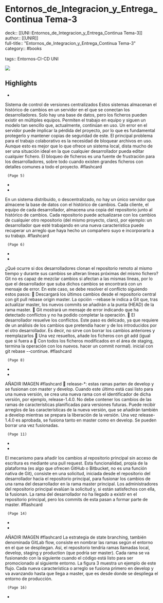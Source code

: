 # Entornos_de_Integracion_y_Entrega_Continua Tema-3

deck:: [[UNI::Entornos_de_Integracion_y_Entrega_Continua Tema-3]]\
author:: [[UNIR]]\
full-title:: "Entornos_de_Integracion_y_Entrega_Continua Tema-3"\
category:: #books\
\
tags:: Entornos-CI-CD UNI  

![](https://readwise-assets.s3.amazonaws.com/media/uploaded_book_covers/profile_22942/27d33c78-ee6e-48d0-83ab-975dbcb53921.jpg)

## Highlights
- 

Sistema de control de versiones centralizados Estos sistemas almacenan el histórico de cambios en un servidor en el que se conectan los desarrolladores. Solo hay una base de datos, pero los ficheros pueden existir en múltiples equipos. Permiten el trabajo en equipo y siguen un modelo tan sencillo que, actualmente, continúan en uso. Un error en el servidor puede implicar la pérdida del proyecto, por lo que es fundamental protegerlo y mantener copias de seguridad de este. El principal problema para el trabajo colaborativo es la necesidad de bloquear archivos en uso. Aunque esto es mejor que lo que ofrece un sistema local, dista mucho de ser una situación ideal en la que cualquier desarrollador pueda editar cualquier fichero. El bloqueo de ficheros es una fuente de frustración para los desarrolladores, sobre todo cuando existen grandes ficheros con detalles comunes a todo el proyecto. #flashcard 


     (Page 5)
-
- 

En un sistema distribuido, o descentralizado, no hay un único servidor que almacene la base de datos con el histórico de cambios. Cada cliente, el equipo de cada desarrollador, almacena una copia del repositorio junto al histórico de cambios. Cada repositorio puede actualizarse con los cambios de cualquier otro repositorio (del mismo proyecto, claro), por ejemplo: un desarrollador que esté trabajando en una nueva característica puede recuperar un arreglo que haya hecho un compañero suyo e incorporarlo a su trabajo. #flashcard 


     (Page 6)
-
- 

¿Qué ocurre si dos desarrolladores clonan el repositorio remoto al mismo tiempo y durante sus cambios se alteran líneas próximas del mismo fichero? Git no es capaz de mezclar cambios si afectan a las mismas líneas, por lo que el desarrollador que suba dichos cambios se encontrará con un mensaje de error. En este caso, se debe resolver el conflicto siguiendo estos pasos:  Descargará los últimos cambios desde el repositorio central con git pull rebase origin master. La opción --rebase le indica a Git que, tras actualizar master, los nuevos commits se añadirán a la punta (HEAD) de la rama master.  Git mostrará un mensaje de error indicando que ha detectado conflictos y no ha podido completar la operación.  El desarrollador resuelve los conflictos. Este paso es delicado, ya que requiere de un análisis de los cambios que pretendía hacer y de los introducidos por el otro desarrollador. Es decir, no sirve con borrar los cambios anteriores y reemplazarlos  Una vez resueltos, añade los ficheros con git add <fichero> (igual que si fuera a  Con todos los ficheros modificados en el área de staging, termina la operación con los nuevos. hacer un commit normal). inicial con git rebase --continue. #flashcard 


     (Page 8)
-
- 
 AÑADIR IMAGEN #flashcard 
     release-*: estas ramas parten de develop y se fusionan con master y develop. Cuando este último está casi listo para una nueva versión, se crea una nueva rama con el identificador de dicha versión, por ejemplo, release-1.4.0. No debe contener los cambios de las ramas de características planificadas para versiones futuras. Puede recibir arreglos de las características de la nueva versión, que se añadirán también a develop mientras se prepara la liberación de la versión. Una vez release-1.4.0 es aprobada, se fusiona tanto en master como en develop. Se pueden borrar una vez fusionadas.

     (Page 11)
-
- 

El mecanismo para añadir los cambios al repositorio principal sin acceso de escritura es mediante una pull request. Esta funcionalidad, propia de la plataforma (es algo que ofrecen GitHub o Bitbucket, no es una función nativa de Git), consiste en una solicitud, iniciada desde el repositorio del desarrollador hacia el repositorio principal, para fusionar los cambios de una rama del desarrollador en la rama master principal. Los administradores del repositorio principal evalúan la solicitud y, si están satisfechos con ella, la fusionan. La rama del desarrollador no ha llegado a existir en el repositorio principal, pero los commits de esta pasan a formar parte de master. #flashcard 


     (Page 14)
-
- 
 AÑADIR IMAGEN #flashcard 
    La estrategia de state branching, también denominada GitLab flow, consiste en nombrar las ramas según el entorno en el que se despliegan. Así, el repositorio tendría ramas llamadas local, develop, staging y production (que podría ser master). Cada rama se va fusionando con la siguiente cuando el código está listo para ser promocionado al siguiente entorno. La figura 3 muestra un ejemplo de este flujo. Cada nueva característica o arreglo se fusiona primero en develop y va avanzando hasta que llega a master, que es desde donde se despliega el entorno de producción.

     (Page 16)
-
